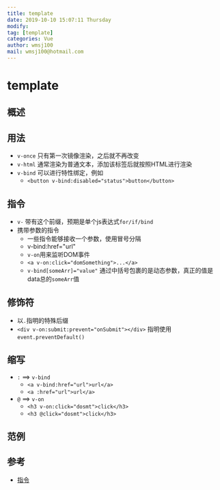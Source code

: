 ```yaml
---
title: template
date: 2019-10-10 15:07:11 Thursday
modify:
tag: [template]
categories: Vue
author: wmsj100
mail: wmsj100@hotmail.com
---
```


# template

## 概述

## 用法

- `v-once` 只有第一次镜像渲染，之后就不再改变
- `v-html` 通常渲染为普通文本，添加该标签后就按照HTML进行渲染
- `v-bind` 可以进行特性绑定，例如
	- `<button v-bind:disabled="status">button</button>`

## 指令

- `v-` 带有这个前缀，预期是单个js表达式`for/if/bind`
- 携带参数的指令
	- 一些指令能够接收一个参数，使用冒号分隔
	- v-bind:href="url"
	- `v-on`用来监听DOM事件
	- `<a v-on:click="domSomething">...</a>`
	- `v-bind[someArr]="value"` 通过中括号包裹的是动态参数，真正的值是data总的`someArr`值

## 修饰符

- 以`.`指明的特殊后缀
- `<div v-on:submit:prevent="onSubmit"></div>` 指明使用`event.preventDefault()`

## 缩写
- `:` ==> `v-bind`
	- `<a v-bind:href="url">url</a>`
	- `<a :href="url">url</a>`
- `@` ==> `v-on`
	- `<h3 v-on:click="dosmt">click</h3>`
	- `<h3 @click="dosmt">click</h3>`

## 范例

## 参考
- [指令](https://cn.vuejs.org/v2/guide/syntax.html)
